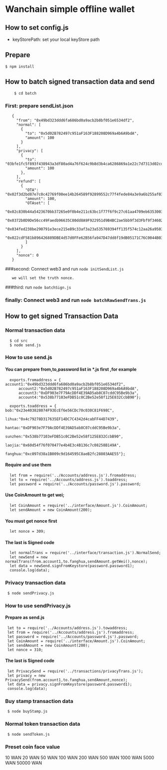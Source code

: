 # Wanchain simple offline wallet

## How to set config.js

   - keyStorePath:  set your local keyStore path
   
## Prepare
    
    $ npm install
## How to batch signed transaction data and send

        $ cd batch
   ### First: prepare sendList.json
       {
         "from": "0x49bd323ddd6fa686bd0a9acb2b8bf051e6534df2",
         "normal": [
           {
             "to": "0x5d02B782497c951aF163F188208D969a4b6A9bdA",
             "amount": 100
           }
         ],
         "privacy": [
           {
             "to": "03bfe1fc5f893f438943a3df80ad4a76f624c9b8d3b4ca6286869a1e22c7d7313d02cd0a8d7cfa6817a98d9bee72ac4f39d10de4ffb686fb8626e3bc20b69b2d4748",
             "amount": 100
           },
         ],
         "refund": [
           {
             "OTA": "0x02f3d2bd87e7c0c42769f00ee14b264589f92899552c77f4fede84a3e9a6b255af03903ba90ae54281d5d51abfbc681d328b67a7099753edc07821232e25bfd72858",
             "amount": 100,
             "OTAset": [
               "0x02c830b44a5423670bb37265e0f0b4e211c63bc1f77f6f9c27c61aa4709eb6353003e0432eafdf2a18a57f4c474a60b7072a51f5932ade2e3878e297d5fe9a8e80ad",
               "0x0372b0D9De56cc49Faedb96635C80dd8A9F922951d9B4BC2ae5bb9f3d3Fbf9f346024140AA09844a3a8115620a9761D35D05C6850AC8282D4330492cF3554F2285Db",
               "0x034fed238be290791e3ece215e89c33af3a23a535769394ff135f574c12aa26a9503d1446d829911f0bc5a44fea9a3587e2907017c32f5bf913b4e7dfc8b99d93dad",
               "0x022cdF581b896426889DBE4d57d0FFe62B56fa947D47dd8f19dB05171C76C0044B030E46D1018FBdad38269eA91c62399197558D1A7D6C6B93e610F213f20775b0A0"
             ]
           }
         ],
         "nonce": 0
       }
   ###second: Connect web3 and run `node initSendList.js`
       
       we will set the truth nonce.
   ###third: run `node batchSign.js` 
   
   ### finally: Connect web3 and run `node batchRawSendTrans.js`    
        
## How to get signed Transaction Data
   
  ###  Normal transaction data
  
      $ cd src 
      $ node send.js
    
  ### How to use send.js
  
  #### You can prepare from,to,password list in *.js first ,for example
  
      exports.fromaddress = {   account1:"0x49bd323ddd6fa686bd0a9acb2b8bf051e6534df2",
          account2:"0x5d02B782497c951aF163F188208D969a4b6A9bdA",
          account3:"0xDF903e7F79AcDDf4E39AD5ab8C07cddC95Be9b3a",
          account4:"0x538b77103eFDB51c0C2Be52e58f125E832CcbB90"};
      
      exports.toaddress = {   bob:"0x23e403828074F93EcEf6e56CDc70c030C81F698C",
                              lihua:"0x4c79278D317635EF14DC7C4342d4cabFF44D7439",
                              hantao:"0xDF903e7F79AcDDf4E39AD5ab8C07cddC95Be9b3a",
                              sunzhen:"0x538b77103eFDB51c0C2Be52e58f125E832CcbB90",
                              laojia:"0x60d54f76f070477e4b4E3c4B136c7c08258B149A",
                              fanghua:"0xc097d38a1B009c9d164595C8aeB2fc28803AAE55"};

  #### Require and use them 
      let from = require('../Accounts/address.js').fromaddress;
      let to = require('../Accounts/address.js').toaddress;
      let password = require('../Accounts/password.js').password;
      
  #### Use CoinAmount to get wei;
      let CoinAmount = require('../interface/Amount.js').CoinAmount;
      let sendAmount = new CoinAmount(200);
      
  #### You must get nonce first
      let nonce = 309;
  
  
  #### The last is Signed code
  
      let normalTrans = require('../interface/transaction.js').NormalSend;
      let newSend = new normalTrans(from.account1,to.fanghua,sendAmount.getWei(),nonce);
      let data = newSend.signFromKeystore(password.password1);
      console.log(data);
      
### Privacy transaction data

     $ node sendPrivacy.js

### How to use sendPrivacy.js

 #### Prepare as send.js
     let to = require('../Accounts/address.js').towaddress;
     let from = require('../Accounts/address.js').fromaddress;
     let password = require('../Accounts/password.js').password;
     let CoinAmount = require('../interface/Amount.js').CoinAmount;
     let sendAmount = new CoinAmount(200);
     let nonce = 310;
 
 #### The last is Signed code
     let PrivacySend = require('../transactions/privacyTrans.js');
     let privacy = new PrivacySend(from.account1,to.fanghua,sendAmount,nonce);
     let data = privacy.signFromKeystore(password.password1);
     console.log(data);
     
### Buy stamp transaction data

     $ node buyStamp.js

### Normal token transaction data

     $ node sendToken.js


### Preset coin face value

10 WAN
20 WAN
50 WAN
100 WAN
200 WAN
500 WAN
1000 WAN
5000 WAN
50000 WAN
